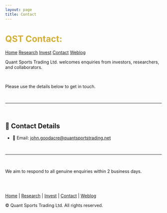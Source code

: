 ```yaml
---
layout: page
title: Contact
---
```


<div class="flex flex-wrap items-center justify-between mb-8">
  <h1 class="text-4xl font-bold" style="color: #D4AF37;">QST Contact:</h1>
  <div class="flex flex-wrap justify-end gap-4 mt-4 sm:mt-0">
    <a href="/" class="button-link">Home</a>
    <a href="/research" class="button-link">Research</a>
    <a href="/investors" class="button-link">Invest</a>
    <a href="/contact" class="button-link">Contact</a>
    <a href="/weblog" class="button-link">Weblog</a>
  </div>
</div>

Quant Sports Trading Ltd. welcomes enquiries from investors, researchers, and collaborators.

<br>

Please use the details below to get in touch.

<br>

---

<br>

## 📩 Contact Details

<div class="mt-6 mb-10">

- 📧 Email: [john.goodacre@quantsportstrading.net](mailto:john.goodacre@quantsportstrading.net)

</div>

<br>

---

<br>

We aim to respond to all genuine enquiries within 2 business days.

<br><br>

<div class="text-center text-sm text-gray-400 mt-8">
  <p>
    <a href="/" class="hover:underline">Home</a> |
    <a href="/research" class="hover:underline">Research</a> |
    <a href="/investors" class="hover:underline">Invest</a> |
    <a href="/contact" class="hover:underline">Contact</a> |
    <a href="/weblog" class="hover:underline">Weblog</a>
  </p>
  <p class="mt-4">&copy; Quant Sports Trading Ltd. All rights reserved.</p>
</div>
